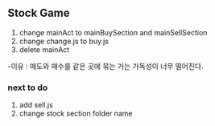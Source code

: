 ## Stock Game

1. change mainAct to mainBuySection and mainSellSection
2. change change.js to buy.js
3. delete mainAct

-이유 : 매도와 매수를 같은 곳에 묶는 거는 가독성이 너무 떨어진다.

### next to do

1. add sell.js
2. change stock section folder name
